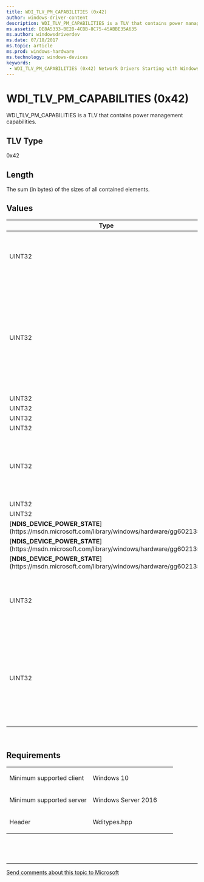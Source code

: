 ```yaml
---
title: WDI_TLV_PM_CAPABILITIES (0x42)
author: windows-driver-content
description: WDI_TLV_PM_CAPABILITIES is a TLV that contains power management capabilities.
ms.assetid: DE8A5333-BE2B-4CBB-8C75-45ABBE35A635
ms.author: windowsdriverdev 
ms.date: 07/18/2017 
ms.topic: article 
ms.prod: windows-hardware 
ms.technology: windows-devices 
keywords:
 - WDI_TLV_PM_CAPABILITIES (0x42) Network Drivers Starting with Windows Vista
---
```


# WDI\_TLV\_PM\_CAPABILITIES (0x42)


WDI\_TLV\_PM\_CAPABILITIES is a TLV that contains power management capabilities.

## TLV Type


0x42

## Length


The sum (in bytes) of the sizes of all contained elements.

## Values


<table>
<colgroup>
<col width="50%" />
<col width="50%" />
</colgroup>
<thead>
<tr class="header">
<th>Type</th>
<th>Description</th>
</tr>
</thead>
<tbody>
<tr class="odd">
<td>UINT32</td>
<td>Specifies the power management supported flags.
<p>Valid flags are:</p>
<ul>
<li>NDIS_PM_WAKE_PACKET_INDICATION_SUPPORTED</li>
<li>NDIS_PM_SELECTIVE_SUSPEND_SUPPORTED (0x00000002)</li>
</ul></td>
</tr>
<tr class="even">
<td>UINT32</td>
<td>Specifies the supported Wake-on-LAN patterns.
<p>Valid patterns are:</p>
<ul>
<li>NDIS_PM_WOL_BITMAP_PATTERN_SUPPORTED (0x00000001)</li>
<li>NDIS_PM_WOL_MAGIC_PACKET_SUPPORTED (0x00000002)</li>
<li>NDIS_PM_WOL_IPV4_TCP_SYN_SUPPORTED (0x00000004)</li>
<li>NDIS_PM_WOL_IPV6_TCP_SYN_SUPPORTED (0x00000008)</li>
<li>NDIS_PM_WOL_IPV4_DEST_ADDR_WILDCARD_SUPPORTED (0x00000200)</li>
<li>NDIS_PM_WOL_IPV6_DEST_ADDR_WILDCARD_SUPPORTED (0x00000800)</li>
<li>NDIS_PM_WOL_EAPOL_REQUEST_ID_MESSAGE_SUPPORTED (0x00010000)</li>
</ul></td>
</tr>
<tr class="odd">
<td>UINT32</td>
<td>Specifies the total number of Wake-on-LAN patterns.</td>
</tr>
<tr class="even">
<td>UINT32</td>
<td>Specifies the maximum Wake-on-LAN pattern size.</td>
</tr>
<tr class="odd">
<td>UINT32</td>
<td>Specifies the maximum Wake-on-LAN pattern offset.</td>
</tr>
<tr class="even">
<td>UINT32</td>
<td>Specifies the maximum Wake-on-LAN packet save buffer.</td>
</tr>
<tr class="odd">
<td>UINT32</td>
<td>Specifies the supported protocol offloads.
<p>Valid offloads are:</p>
<ul>
<li>NDIS_PM_PROTOCOL_OFFLOAD_ARP_SUPPORTED (0x00000001)</li>
<li>NDIS_PM_PROTOCOL_OFFLOAD_NS_SUPPORTED (0x00000002)</li>
<li>NDIS_PM_PROTOCOL_OFFLOAD_80211_RSN_REKEY_SUPPORTED (0x00000080)</li>
</ul></td>
</tr>
<tr class="even">
<td>UINT32</td>
<td>Specifies the number of ARP offload IPv4 addresses.</td>
</tr>
<tr class="odd">
<td>UINT32</td>
<td>Specifies the number of NS offload IPv6 addresses.</td>
</tr>
<tr class="even">
<td>[<strong>NDIS_DEVICE_POWER_STATE</strong>](https://msdn.microsoft.com/library/windows/hardware/gg602135)</td>
<td>Specifies the minimum magic packet wake-up.</td>
</tr>
<tr class="odd">
<td>[<strong>NDIS_DEVICE_POWER_STATE</strong>](https://msdn.microsoft.com/library/windows/hardware/gg602135)</td>
<td>Specifies the minimum pattern wake-up.</td>
</tr>
<tr class="even">
<td>[<strong>NDIS_DEVICE_POWER_STATE</strong>](https://msdn.microsoft.com/library/windows/hardware/gg602135)</td>
<td>Specifies the minimum link change wake-up.</td>
</tr>
<tr class="odd">
<td>UINT32</td>
<td>Specifies the supported wake-up events.
<p>Valid events are:</p>
<ul>
<li>NDIS_PM_WAKE_ON_MEDIA_CONNECT_SUPPORTED (0x00000001)</li>
<li>NDIS_PM_WAKE_ON_MEDIA_DISCONNECT_SUPPORTED (0x00000002)</li>
</ul></td>
</tr>
<tr class="even">
<td>UINT32</td>
<td>Specifies the media-specific wake-up events.
<p>Valid events are:</p>
<ul>
<li>NDIS_WLAN_WAKE_ON_NLO_DISCOVERY_SUPPORTED (0x00000001)</li>
<li>NDIS_WLAN_WAKE_ON_AP_ASSOCIATION_LOST_SUPPORTED (0x00000002)</li>
<li>NDIS_WLAN_WAKE_ON_GTK_HANDSHAKE_ERROR_SUPPORTED (0x00000004)</li>
<li>NDIS_WLAN_WAKE_ON_4WAY_HANDSHAKE_REQUEST_SUPPORTED (0x00000008)</li>
</ul></td>
</tr>
</tbody>
</table>

 

Requirements
------------

<table>
<colgroup>
<col width="50%" />
<col width="50%" />
</colgroup>
<tbody>
<tr class="odd">
<td><p>Minimum supported client</p></td>
<td><p>Windows 10</p></td>
</tr>
<tr class="even">
<td><p>Minimum supported server</p></td>
<td><p>Windows Server 2016</p></td>
</tr>
<tr class="odd">
<td><p>Header</p></td>
<td>Wditypes.hpp</td>
</tr>
</tbody>
</table>

 

 


--------------------
[Send comments about this topic to Microsoft](mailto:wsddocfb@microsoft.com?subject=Documentation%20feedback%20%5Bnetvista\netvista%5D:%20WDI_TLV_PM_CAPABILITIES%20%280x42%29%20%20RELEASE:%20%287/10/2017%29&body=%0A%0APRIVACY%20STATEMENT%0A%0AWe%20use%20your%20feedback%20to%20improve%20the%20documentation.%20We%20don't%20use%20your%20email%20address%20for%20any%20other%20purpose,%20and%20we'll%20remove%20your%20email%20address%20from%20our%20system%20after%20the%20issue%20that%20you're%20reporting%20is%20fixed.%20While%20we're%20working%20to%20fix%20this%20issue,%20we%20might%20send%20you%20an%20email%20message%20to%20ask%20for%20more%20info.%20Later,%20we%20might%20also%20send%20you%20an%20email%20message%20to%20let%20you%20know%20that%20we've%20addressed%20your%20feedback.%0A%0AFor%20more%20info%20about%20Microsoft's%20privacy%20policy,%20see%20http://privacy.microsoft.com/default.aspx. "Send comments about this topic to Microsoft")


